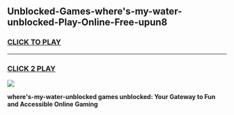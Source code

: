 
## Unblocked-Games-where's-my-water-unblocked-Play-Online-Free-upun8
<h3>
<a href="https://premium76.site?title=where's-my-water-unblocked&ref=26A">CLICK TO PLAY</a></h3>
<hr>

<h3>
<a href="https://premium76.site?title=where's-my-water-unblocked&ref=26A">CLICK 2 PLAY</a>
  
</h3>

<a href="https://premium76.site?title=where's-my-water-unblocked&ref=26A"><img src="https://clearcache.store/games.png"></a>


**where's-my-water-unblocked games unblocked: Your Gateway to Fun and Accessible Online Gaming**
